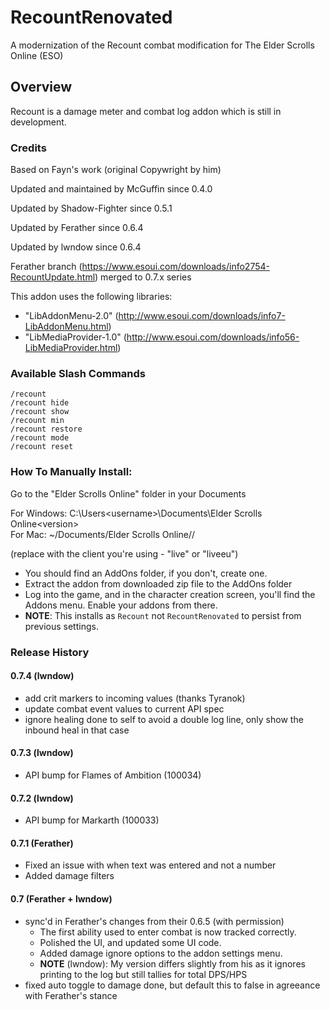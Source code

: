 # RecountRenovated
A modernization of the Recount combat modification for The Elder Scrolls Online (ESO) 

## Overview
Recount is a damage meter and combat log addon which is still in development.

### Credits
Based on Fayn's work (original Copywright by him)

Updated and maintained by McGuffin since 0.4.0

Updated by Shadow-Fighter since 0.5.1

Updated by Ferather since 0.6.4

Updated by lwndow since 0.6.4

Ferather branch (https://www.esoui.com/downloads/info2754-RecountUpdate.html) merged to 0.7.x series


This addon uses the following libraries:
- "LibAddonMenu-2.0" (http://www.esoui.com/downloads/info7-LibAddonMenu.html)
- "LibMediaProvider-1.0" (http://www.esoui.com/downloads/info56-LibMediaProvider.html)

### Available Slash Commands
```
/recount
/recount hide
/recount show
/recount min
/recount restore
/recount mode
/recount reset
```

### How To Manually Install:
Go to the "Elder Scrolls Online" folder in your Documents

  For Windows: C:\Users\<username>\Documents\Elder Scrolls Online\<version>\
  For Mac: ~/Documents/Elder Scrolls Online/<version>/

  (replace <version> with the client you're using - "live" or "liveeu")

* You should find an AddOns folder, if you don't, create one.
* Extract the addon from downloaded zip file to the AddOns folder
* Log into the game, and in the character creation screen, you'll find the Addons menu. Enable your addons from there.
* **NOTE**: This installs as `Recount` not `RecountRenovated` to persist from previous settings. 

### Release History
#### 0.7.4 (lwndow)
* add crit markers to incoming values (thanks Tyranok)
* update combat event values to current API spec
* ignore healing done to self to avoid a double log line, only show the inbound heal in that case

#### 0.7.3 (lwndow)
* API bump for Flames of Ambition (100034)

#### 0.7.2 (lwndow)
* API bump for Markarth (100033)

#### 0.7.1 (Ferather)
* Fixed an issue with when text was entered and not a number
* Added damage filters

#### 0.7 (Ferather + lwndow)
* sync'd in Ferather's changes from their 0.6.5 (with permission)
  * The first ability used to enter combat is now tracked correctly.
  * Polished the UI, and updated some UI code.
  * Added damage ignore options to the addon settings menu.
  * **NOTE** (lwndow): My version differs slightly from his as it ignores printing to the log but still tallies for total DPS/HPS 
* fixed auto toggle to damage done, but default this to false in agreeance with Ferather's stance
